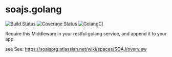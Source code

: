 # soajs.golang
[![Build Status](https://travis-ci.org/soajs/soajs.golang.svg?branch=master)](https://travis-ci.org/soajs/soajs.golang)
[![Coverage Status](https://coveralls.io/repos/github/soajs/soajs.golang/badge.svg?branch=master)](https://coveralls.io/github/soajs/soajs.golang?branch=master)
[![GolangCI](https://golangci.com/badges/github.com/soajs/soajs.golang.svg)](https://golangci.com)

Require this Middleware in your restful golang service, and append it to your app.

see See: https://soajsorg.atlassian.net/wiki/spaces/SOAJ/overview 



